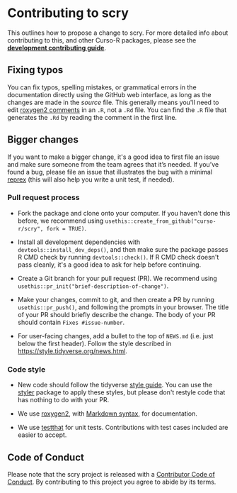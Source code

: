 # Contributing to scry

This outlines how to propose a change to scry. For more detailed info about
contributing to this, and other Curso-R packages, please see the
[**development contributing guide**](https://rstd.io/tidy-contrib).

## Fixing typos

You can fix typos, spelling mistakes, or grammatical errors in the documentation
directly using the GitHub web interface, as long as the changes are made in the
_source_ file. This generally means you'll need to edit [roxygen2
comments](https://roxygen2.r-lib.org/articles/roxygen2.html) in an `.R`, not a
`.Rd` file. You can find the `.R` file that generates the `.Rd` by reading the
comment in the first line.

## Bigger changes

If you want to make a bigger change, it's a good idea to first file an issue and
make sure someone from the team agrees that it’s needed. If you’ve found a bug,
please file an issue that illustrates the bug with a minimal
[reprex](https://www.tidyverse.org/help/#reprex) (this will also help you write
a unit test, if needed).

### Pull request process

* Fork the package and clone onto your computer. If you haven't done this
  before, we recommend using `usethis::create_from_github("curso-r/scry", fork =
  TRUE)`.

* Install all development dependencies with `devtools::install_dev_deps()`, and
  then make sure the package passes R CMD check by running `devtools::check()`.
  If R CMD check doesn't pass cleanly, it's a good idea to ask for help before
  continuing.

* Create a Git branch for your pull request (PR). We recommend using
  `usethis::pr_init("brief-description-of-change")`.

* Make your changes, commit to git, and then create a PR by running
  `usethis::pr_push()`, and following the prompts in your browser. The title of
  your PR should briefly describe the change. The body of your PR should contain
  `Fixes #issue-number`.

* For user-facing changes, add a bullet to the top of `NEWS.md` (i.e. just below
  the first header). Follow the style described in
  <https://style.tidyverse.org/news.html>.

### Code style

* New code should follow the tidyverse [style
  guide](https://style.tidyverse.org). You can use the
  [styler](https://CRAN.R-project.org/package=styler) package to apply these
  styles, but please don't restyle code that has nothing to do with your PR.

* We use [roxygen2](https://cran.r-project.org/package=roxygen2), with [Markdown
  syntax](https://cran.r-project.org/web/packages/roxygen2/vignettes/rd-formatting.html),
  for documentation.

* We use [testthat](https://cran.r-project.org/package=testthat) for unit tests.
  Contributions with test cases included are easier to accept.

## Code of Conduct

Please note that the scry project is released with a [Contributor Code of
Conduct](CODE_OF_CONDUCT.md). By contributing to this project you agree to abide
by its terms.
